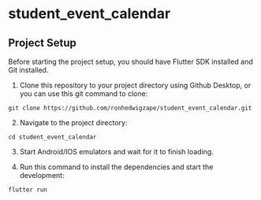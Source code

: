 # student_event_calendar

## Project Setup

Before starting the project setup, you should have Flutter SDK installed and Git installed. 

1. Clone this repository to your project directory using Github Desktop, or you can use this git command to clone:
```
git clone https://github.com/ronhedwigzape/student_event_calendar.git
```

2. Navigate to the project directory:
```
cd student_event_calendar
```
3. Start Android/IOS emulators and wait for it to finish loading. 


4. Run this command to install the dependencies and start the development:
```
flutter run
```